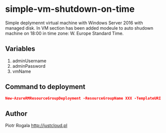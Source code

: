 # simple-vm-shutdown-on-time

Simple deplymennt virtual machine with Windows Server 2016 with managed disk. In VM section has been added modeule to auto shudown machine on 18:00 in time zone: W. Europe Standard Time.

## Variables
1. adminUsername
2. adminPassword
3. vmName

## Command to deployment
```json
New-AzureRMResourceGroupDeployment -ResourceGroupName XXX -TemplateURI "https://raw.githubusercontent.com/RogalaPiotr/JustCloudPublic/master/simple-vm-shutdown-on-time/azuredeploy.json" -adminUsername XXX -adminPassword XXX -vmName XXX
```

## Author
Piotr Rogala
http://justcloud.pl